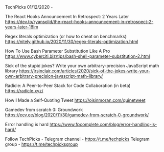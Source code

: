 TechPicks 01/12/2020 -

The React Hooks Announcement In Retrospect: 2 Years Later
https://dev.to/ryansolid/the-react-hooks-announcement-in-retrospect-2-years-later-18lm

Regex literals optimization (or how to cheat on benchmarks)
https://nitely.github.io/2020/11/30/regex-literals-optimization.html

How To Use Bash Parameter Substitution Like A Pro
https://www.cyberciti.biz/tips/bash-shell-parameter-substitution-2.html

Sick of the stupid jokes? Write your own arbitrary-precision JavaScript math library
https://jrsinclair.com/articles/2020/sick-of-the-jokes-write-your-own-arbitrary-precision-javascript-math-library/
 
Radicle: A Peer-to-Peer Stack for Code Collaboration (in beta)
https://radicle.xyz/

How I Made a Self-Quoting Tweet
https://oisinmoran.com/quinetweet

Gamedev from scratch 0: Groundwork
https://eev.ee/blog/2020/11/30/gamedev-from-scratch-0-groundwork/

Error handling is hard
https://www.fpcomplete.com/blog/error-handling-is-hard/

Follow TechPicks -
Telegram channel - https://t.me/techpicks
Telegram group - https://t.me/techpicksgroup